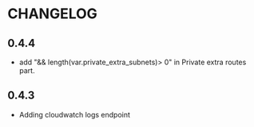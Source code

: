 # CHANGELOG

## 0.4.4

* add "&& length(var.private_extra_subnets)> 0" in Private extra routes part.

## 0.4.3

* Adding cloudwatch logs endpoint
